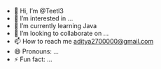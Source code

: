 - 👋 Hi, I’m @Teetl3
- 👀 I’m interested in ... 
- 🌱 I’m currently learning Java
- 💞️ I’m looking to collaborate on ...
- 📫 How to reach me aditya2700000@gmail.com
- 😄 Pronouns: ...
- ⚡ Fun fact: ...

<!---
Teetl3/Teetl3 is a ✨ special ✨ repository because its `README.md` (this file) appears on your GitHub profile.
You can click the Preview link to take a look at your changes.
--->

